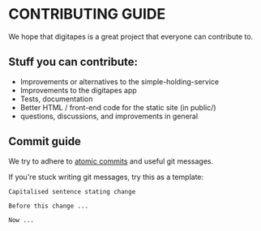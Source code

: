 # CONTRIBUTING GUIDE

We hope that digitapes is a great project
that everyone can contribute to.

## Stuff you can contribute:

* Improvements or alternatives to the simple-holding-service
* Improvements to the digitapes app
* Tests, documentation
* Better HTML / front-end code for the static site (in public/)
* questions, discussions, and improvements in general


## Commit guide

We try to adhere to [atomic commits](https://dev.to/samuelfaure/how-atomic-git-commits-dramatically-increased-my-productivity-and-will-increase-yours-too-4a84)
and useful git messages.

If you're stuck writing git messages, try this as
a template:
```
Capitalised sentence stating change

Before this change ...

Now ...
```
